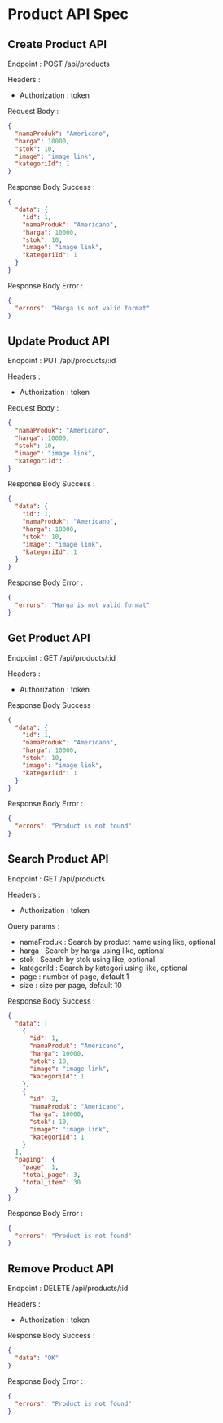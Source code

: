 # Product API Spec

## Create Product API

Endpoint : POST /api/products

Headers :

- Authorization : token

Request Body :

```json
{
  "namaProduk": "Americano",
  "harga": 10000,
  "stok": 10,
  "image": "image link",
  "kategoriId": 1
}
```

Response Body Success :

```json
{
  "data": {
    "id": 1,
    "namaProduk": "Americano",
    "harga": 10000,
    "stok": 10,
    "image": "image link",
    "kategoriId": 1
  }
}
```

Response Body Error :

```json
{
  "errors": "Harga is not valid format"
}
```

## Update Product API

Endpoint : PUT /api/products/:id

Headers :

- Authorization : token

Request Body :

```json
{
  "namaProduk": "Americano",
  "harga": 10000,
  "stok": 10,
  "image": "image link",
  "kategoriId": 1
}
```

Response Body Success :

```json
{
  "data": {
    "id": 1,
    "namaProduk": "Americano",
    "harga": 10000,
    "stok": 10,
    "image": "image link",
    "kategoriId": 1
  }
}
```

Response Body Error :

```json
{
  "errors": "Harga is not valid format"
}
```

## Get Product API

Endpoint : GET /api/products/:id

Headers :

- Authorization : token

Response Body Success :

```json
{
  "data": {
    "id": 1,
    "namaProduk": "Americano",
    "harga": 10000,
    "stok": 10,
    "image": "image link",
    "kategoriId": 1
  }
}
```

Response Body Error :

```json
{
  "errors": "Product is not found"
}
```

## Search Product API

Endpoint : GET /api/products

Headers :

- Authorization : token

Query params :

- namaProduk : Search by product name using like, optional
- harga : Search by harga using like, optional
- stok : Search by stok using like, optional
- kategoriId : Search by kategori using like, optional
- page : number of page, default 1
- size : size per page, default 10

Response Body Success :

```json
{
  "data": [
    {
      "id": 1,
      "namaProduk": "Americano",
      "harga": 10000,
      "stok": 10,
      "image": "image link",
      "kategoriId": 1
    },
    {
      "id": 2,
      "namaProduk": "Americano",
      "harga": 10000,
      "stok": 10,
      "image": "image link",
      "kategoriId": 1
    }
  ],
  "paging": {
    "page": 1,
    "total_page": 3,
    "total_item": 30
  }
}
```

Response Body Error :

```json
{
  "errors": "Product is not found"
}
```

## Remove Product API

Endpoint : DELETE /api/products/:id

Headers :

- Authorization : token

Response Body Success :

```json
{
  "data": "OK"
}
```

Response Body Error :

```json
{
  "errors": "Product is not found"
}
```
